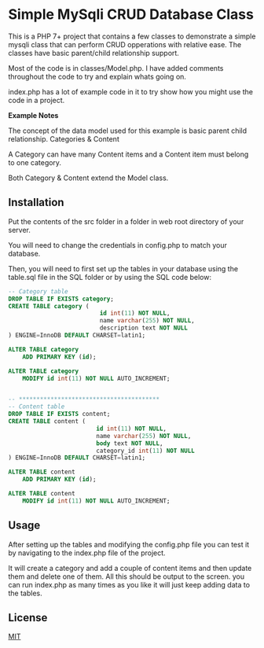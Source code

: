 # Simple MySqli CRUD Database Class

This is a PHP 7+ project that contains a few classes to demonstrate a simple mysqli class that can perform CRUD opperations with relative ease. The classes have basic parent/child relationship support.

Most of the code is in classes/Model.php. I have added comments throughout the code to try and explain whats going on.

index.php has a lot of example code in it to try show how you might use the code in a project.

**Example Notes**

The concept of the data model used for this example is basic parent child relationship. Categories & Content

A Category can have many Content items and a Content item must belong to one category.

Both Category & Content extend the Model class.


## Installation
Put the contents of the src folder in a folder in web root directory of your server.

You will need to change the credentials in config.php to match your database.

Then, you will need to first set up the tables in your database using the table.sql file in the SQL folder or by using the SQL code below:
```sql
-- Category table
DROP TABLE IF EXISTS category;
CREATE TABLE category (
                          id int(11) NOT NULL,
                          name varchar(255) NOT NULL,
                          description text NOT NULL
) ENGINE=InnoDB DEFAULT CHARSET=latin1;

ALTER TABLE category
    ADD PRIMARY KEY (id);

ALTER TABLE category
    MODIFY id int(11) NOT NULL AUTO_INCREMENT;


-- ****************************************
-- Content table
DROP TABLE IF EXISTS content;
CREATE TABLE content (
                         id int(11) NOT NULL,
                         name varchar(255) NOT NULL,
                         body text NOT NULL,
                         category_id int(11) NOT NULL
) ENGINE=InnoDB DEFAULT CHARSET=latin1;

ALTER TABLE content
    ADD PRIMARY KEY (id);

ALTER TABLE content
    MODIFY id int(11) NOT NULL AUTO_INCREMENT;

```



## Usage
After setting up the tables and modifying the config.php file you can test it by navigating to the index.php file of the project.

It will create a category and add a couple of content items and then update them and delete one of them. All this should be output to the screen. you can run index.php as many times as you like it will just keep adding data to the tables.

## License
[MIT](https://choosealicense.com/licenses/mit/)